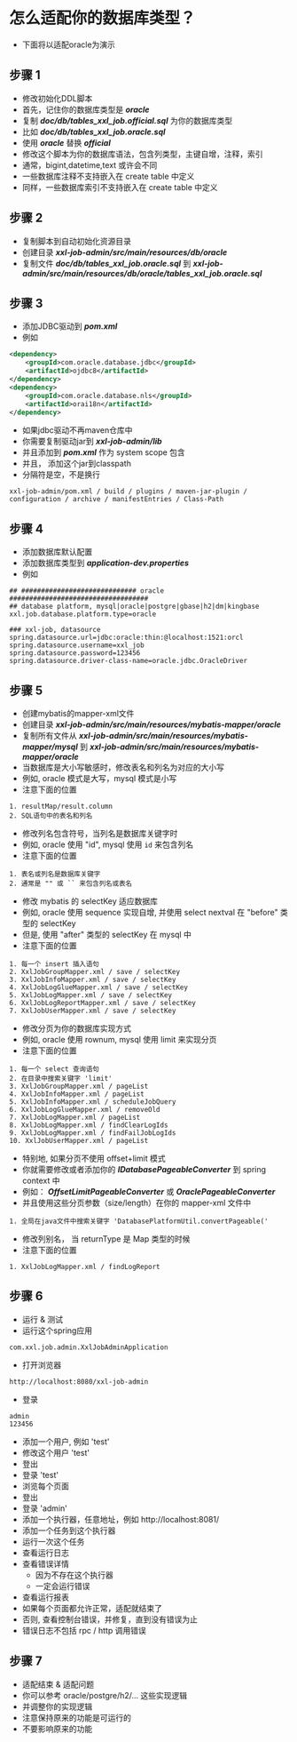 # 怎么适配你的数据库类型？
- 下面将以适配oracle为演示

## 步骤 1
- 修改初始化DDL脚本
- 首先，记住你的数据库类型是 ***oracle***
- 复制 ***doc/db/tables_xxl_job.official.sql*** 为你的数据库类型
- 比如 ***doc/db/tables_xxl_job.oracle.sql***
- 使用 ***oracle*** 替换 ***official***
- 修改这个脚本为你的数据库语法，包含列类型，主键自增，注释，索引
- 通常，bigint,datetime,text 或许会不同
- 一些数据库注释不支持嵌入在 create table 中定义
- 同样，一些数据库索引不支持嵌入在 create table 中定义

## 步骤 2
- 复制脚本到自动初始化资源目录
- 创建目录 ***xxl-job-admin/src/main/resources/db/oracle***
- 复制文件 ***doc/db/tables_xxl_job.oracle.sql*** 到 ***xxl-job-admin/src/main/resources/db/oracle/tables_xxl_job.oracle.sql***

## 步骤 3
- 添加JDBC驱动到 ***pom.xml***
- 例如
```xml
<dependency>
    <groupId>com.oracle.database.jdbc</groupId>
    <artifactId>ojdbc8</artifactId>
</dependency>
<dependency>
    <groupId>com.oracle.database.nls</groupId>
    <artifactId>orai18n</artifactId>
</dependency>
```
- 如果jdbc驱动不再maven仓库中
- 你需要复制驱动jar到 ***xxl-job-admin/lib***
- 并且添加到 ***pom.xml*** 作为 system scope 包含
- 并且， 添加这个jar到classpath
- 分隔符是空，不是换行
```shell
xxl-job-admin/pom.xml / build / plugins / maven-jar-plugin / configuration / archive / manifestEntries / Class-Path 
```

## 步骤 4
- 添加数据库默认配置
- 添加数据库类型到 ***application-dev.properties***
- 例如
```properties
## ############################# oracle ###################################
## database platform, mysql|oracle|postgre|gbase|h2|dm|kingbase
xxl.job.database.platform.type=oracle

### xxl-job, datasource
spring.datasource.url=jdbc:oracle:thin:@localhost:1521:orcl
spring.datasource.username=xxl_job
spring.datasource.password=123456
spring.datasource.driver-class-name=oracle.jdbc.OracleDriver
```

## 步骤 5
- 创建mybatis的mapper-xml文件
- 创建目录 ***xxl-job-admin/src/main/resources/mybatis-mapper/oracle***
- 复制所有文件从 ***xxl-job-admin/src/main/resources/mybatis-mapper/mysql*** 到 ***xxl-job-admin/src/main/resources/mybatis-mapper/oracle***
- 当数据库是大小写敏感时，修改表名和列名为对应的大小写
- 例如, oracle 模式是大写，mysql 模式是小写
- 注意下面的位置
```shell
1. resultMap/result.column
2. SQL语句中的表名和列名
```
- 修改列名包含符号，当列名是数据库关键字时
- 例如, oracle 使用 "id", mysql 使用 `id` 来包含列名
- 注意下面的位置
```shell
1. 表名或列名是数据库关键字
2. 通常是 "" 或 `` 来包含列名或表名
```
- 修改 mybatis 的 selectKey 适应数据库
- 例如, oracle 使用 sequence 实现自增, 并使用 select nextval 在 "before" 类型的 selectKey
- 但是, 使用 "after" 类型的 selectKey 在 mysql 中
- 注意下面的位置
```shell
1. 每一个 insert 插入语句
2. XxlJobGroupMapper.xml / save / selectKey
3. XxlJobInfoMapper.xml / save / selectKey
4. XxlJobLogGlueMapper.xml / save / selectKey
5. XxlJobLogMapper.xml / save / selectKey
6. XxlJobLogReportMapper.xml / save / selectKey
7. XxlJobUserMapper.xml / save / selectKey
```
- 修改分页为你的数据库实现方式
- 例如, oracle 使用 rownum, mysql 使用 limit 来实现分页
- 注意下面的位置
```shell
1. 每一个 select 查询语句
2. 在目录中搜索关键字 'limit'
3. XxlJobGroupMapper.xml / pageList
4. XxlJobInfoMapper.xml / pageList
5. XxlJobInfoMapper.xml / scheduleJobQuery
6. XxlJobLogGlueMapper.xml / removeOld
7. XxlJobLogMapper.xml / pageList
8. XxlJobLogMapper.xml / findClearLogIds
9. XxlJobLogMapper.xml / findFailJobLogIds
10. XxlJobUserMapper.xml / pageList
```
- 特别地, 如果分页不使用 offset+limit 模式
- 你就需要修改或者添加你的 ***IDatabasePageableConverter*** 到 spring context 中
- 例如： ***OffsetLimitPageableConverter*** 或 ***OraclePageableConverter***
- 并且使用这些分页参数（size/length）在你的 mapper-xml 文件中
```shell
1. 全局在java文件中搜索关键字 'DatabasePlatformUtil.convertPageable('
```
- 修改列别名， 当 returnType 是 Map 类型的时候
- 注意下面的位置
```shell
1. XxlJobLogMapper.xml / findLogReport
```

## 步骤 6
- 运行 & 测试
- 运行这个spring应用
```shell
com.xxl.job.admin.XxlJobAdminApplication
```
- 打开浏览器
```shell
http://localhost:8080/xxl-job-admin
```
- 登录
```shell
admin
123456
```
- 添加一个用户, 例如 'test'
- 修改这个用户 'test'
- 登出
- 登录 'test'
- 浏览每个页面
- 登出
- 登录 'admin'
- 添加一个执行器，任意地址，例如 http://localhost:8081/
- 添加一个任务到这个执行器
- 运行一次这个任务
- 查看运行日志
- 查看错误详情
  - 因为不存在这个执行器
  - 一定会运行错误
- 查看运行报表
- 如果每个页面都允许正常，适配就结束了
- 否则, 查看控制台错误，并修复，直到没有错误为止
- 错误日志不包括 rpc / http 调用错误

## 步骤 7
- 适配结束 & 适配问题
- 你可以参考 oracle/postgre/h2/... 这些实现逻辑
- 并调整你的实现逻辑
- 注意保持原来的功能是可运行的
- 不要影响原来的功能
